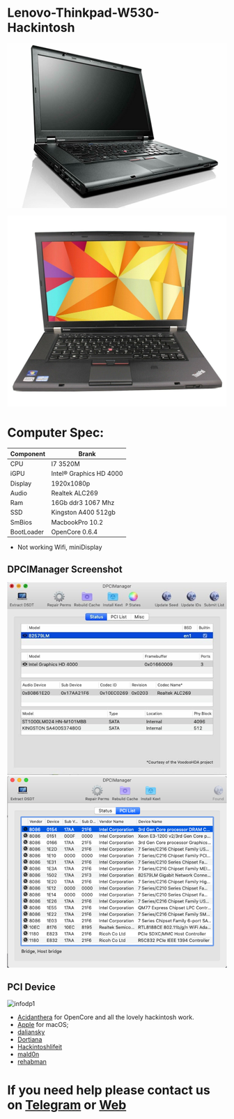 # Lenovo-Thinkpad-W530-Hackintosh

![descrizione](./Screenshot/1.jpg)

![descrizione](./Screenshot/2.jpg)

# Computer Spec:

| Component        | Brank                              |
| ---------------- | ---------------------------------- |
| CPU              | I7 3520M                           |
| iGPU             | Intel® Graphics HD 4000            |
| Display          | 1920x1080p                         |
| Audio            | Realtek ALC269                     |
| Ram              | 16Gb ddr3 1067 Mhz                 |
| SSD              | Kingston A400 512gb                |
| SmBios           | MacbookPro 10.2                    |
| BootLoader       | OpenCore 0.6.4                     |

- Not working
Wifi, miniDisplay 

## DPCIManager Screenshot

![infodp1](./Screenshot/3.jpg)
![infodp2](./Screenshot/4.png)

## PCI Device
![infodp1](./Screenshot/5.jpg)

- [Acidanthera](https://github.com/acidanthera) for OpenCore and all the lovely hackintosh work.
- [Apple](https://apple.com) for macOS;
- [daliansky](https://github.com/daliansky)
- [Dortiana](https://github.com/dortania)
- [Hackintoshlifeit](https://github.com/Hackintoshlifeit)
- [mald0n](https://github.com/MaLd0n)
- [rehabman](https://github.com/RehabMan)

# If you need help please contact us on [Telegram](https://t.me/HackintoshLife_it) or [Web](https://www.hackintoshlife.it/)
